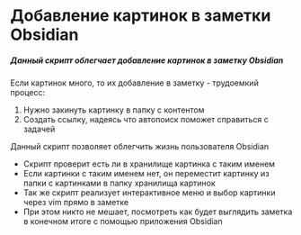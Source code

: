 # Добавление картинок в заметки Obsidian

##### Данный скрипт облегчает добавление картинок в заметку Obsidian
Если картинок много, то их добавление в заметку - трудоемкий процесс:
1) Нужно закинуть картинку в папку с контентом
2) Создать ссылку, надеясь что автопоиск поможет справиться с задачей

Данный скрипт позволяет облегчить жизнь пользователя Obsidian
- Скрипт проверит есть ли в хранилище картинка с таким именем
- Если картинки с таким именем нет, он переместит картинку из папки с картинками в папку хранилища картинок
- Так же скрипт реализует интерактивное меню и выбор картинки через vim прямо в заметке
- При этом никто не мешает, посмотреть как будет выглядить заметка в конечном итоге с помощью приложения Obsidian
